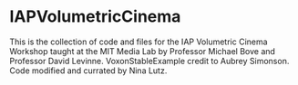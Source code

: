 # IAPVolumetricCinema
This is the collection of code and files for the IAP Volumetric Cinema Workshop taught at the MIT Media Lab by Professor Michael Bove and Professor David Levinne. VoxonStableExample credit to Aubrey Simonson. Code modified and currated by Nina Lutz.